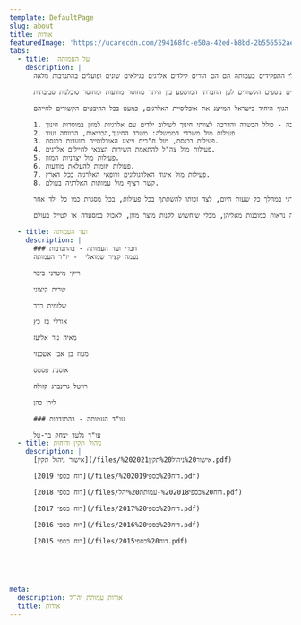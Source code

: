 ```yaml
---
template: DefaultPage
slug: about
title: אודות
featuredImage: 'https://ucarecdn.com/294168fc-e50a-42ed-b8bd-2b556552ae0d/'
tabs:
  - title:  על העמותה
    description: |
      עמותת יה״ל הוקמה בשנת 2007 ע"י הורים לילדים אלרגים למזון במטרה לתת מענה ולתמוך במשפחות המתמודדות עם אתגר החיים עם אלרגיות למזון. כל בעלי התפקידים בעמותה הם הם הורים לילדים אלרגים בגילאים שונים ופועלים בהתנדבות מלאה.

      ההתמודדות עם אלרגיה למזון, מתחילה בתופעות הרפואיות של אלרגיות מזון ובחרדה הנלווית באופן טבעי למצב והיא ממשיכה עם אתגרים רבים נוספים הקשורים לפן החברתי המושפע בין היתר מחוסר מודעות ומחוסר סובלנות סביבתית.

      בעמותת יה"ל חברים אלפי הורים לילדים אלרגיים והעמותה היא הגוף היחיד בישראל המייצג את אוכלוסיית האלרגים, כמעט בכל ההיבטים הקשורים לחייהם:

      1. ייעוץ והדרכה לאוכלוסיית האלרגים ולסביבה - כולל הכשרה והדרכה לצוותי חינוך לשילוב ילדים עם אלרגיות למזון במוסדות חינוך. 
      2. פעילות מול משרדי הממשלה: משרד החינוך,הבריאות, הרווחה ועוד
      3. פעילות בכנסת, מול ח"כים וייצוג האוכלוסייה בוועדות בכנסת. 
      4. פעילות מול צה"ל להתאמת השירות הצבאי לחיילים אלרגים. 
      5. פעילות מול יצרניות המזון. 
      6. פעולות יזומות להעלאת מודעות. 
      7. פעילות מול איגוד האלרגולוגים ורופאי האלרגיה בכל הארץ. 
      8. קשר רציף מול עמותות האלרגיה בעולם.

      העמותה דוגלת בכך שכל ילד אלרגי למזון זכאי לחיות חיים מלאים בסביבה בטוחה בכל מסגרת בה הוא נמצא (בפעוטון / בגן / בבית ספר). כל הגורמים בסביבתו של הילד, לרבות המסגרת החינוכית, צריכים להבטיח את שלומו ובטחונו של הילד האלרגי במהלך כל שעות היום, לצד זכותו להשתתף בכל פעילות, בכל מסגרת כמו כל ילד אחר.

      כל אדם שסובל מאלרגיה למזון ראוי שיחייה חיים מלאים, ללא פחד מהשתתפות בפעילויות שלרוב האוכלוסייה נראות כמובנות מאליהן, מבלי שיחשוש לקנות מוצר מזון, לאכול במסעדה או לטייל בעולם. 
    
  - title: ועד העמותה
    description: |
      ### חברי ועד העמותה - בהתנדבות
      נעמה קציר שמואלי  - יו"ר העמותה

      ריקי מיטרני ביבר

      שרית קיצוני

      שלומית רדר  

      אורלי בז כץ

      מאיה ניר אליעז

      מעוז בן אבי אשכנזי

      אוסנת פסטס

      רויטל גרינברג קזולה

      לירן כהן

      ### עו"ד העמותה - בהתנדבות

      עו"ד גלעד יצחק בר-טל
  - title: ניהול תקין ודוחות
    description: |
      [אישור ניהול תקין](/files/אישור%20ניהול%20תקין%202021.pdf)

      [2019 דוח כספי](/files/דוח%20כספי%202019.pdf)

      [2018 דוח כספי](/files/דוח%20כספי%202018-עמותת%20יהל.pdf)

      [2017 דוח כספי](/files/2017דוח%20כספי%20.pdf)

      [2016 דוח כספי](/files/2016דוח%20כספי%20.pdf)
      
      [2015 דוח כספי](/files/2015דוח%20כספי.pdf)




    
meta:
  description: אודות עמותת יה“ל
  title: אודות
---
```










##
